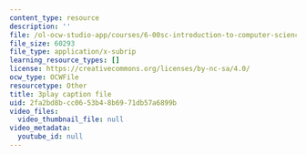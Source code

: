 ```yaml
---
content_type: resource
description: ''
file: /ol-ocw-studio-app/courses/6-00sc-introduction-to-computer-science-and-programming-spring-2011/2fa2bd8bcc0653b48b6971db57a6899b_88fqFjfxgwI.vtt
file_size: 60293
file_type: application/x-subrip
learning_resource_types: []
license: https://creativecommons.org/licenses/by-nc-sa/4.0/
ocw_type: OCWFile
resourcetype: Other
title: 3play caption file
uid: 2fa2bd8b-cc06-53b4-8b69-71db57a6899b
video_files:
  video_thumbnail_file: null
video_metadata:
  youtube_id: null
---
```

